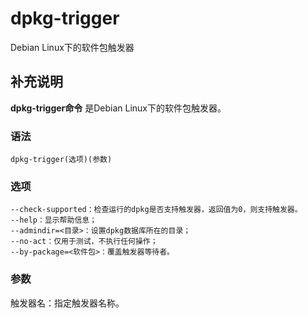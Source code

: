 dpkg-trigger
===

Debian Linux下的软件包触发器

## 补充说明

**dpkg-trigger命令** 是Debian Linux下的软件包触发器。

### 语法  

```
dpkg-trigger(选项)(参数)
```

### 选项  

```
--check-supported：检查运行的dpkg是否支持触发器，返回值为0，则支持触发器。
--help：显示帮助信息；
--admindir=<目录>：设置dpkg数据库所在的目录；
--no-act：仅用于测试，不执行任何操作；
--by-package=<软件包>：覆盖触发器等待者。
```

### 参数  

触发器名：指定触发器名称。


<!-- Linux命令行搜索引擎：https://jaywcjlove.github.io/linux-command/ -->